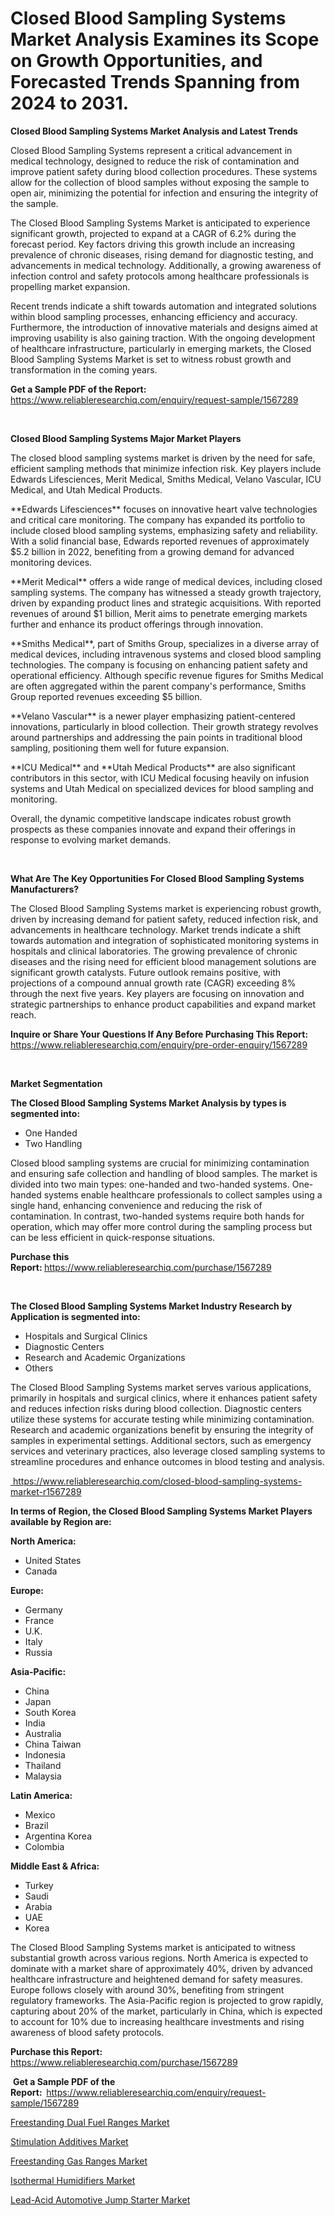 <p><h1>Closed Blood Sampling Systems Market Analysis Examines its Scope on Growth Opportunities, and Forecasted Trends Spanning from 2024 to 2031.</h1></p><p><strong>Closed Blood Sampling Systems Market Analysis and Latest Trends</strong></p>
<p><p>Closed Blood Sampling Systems represent a critical advancement in medical technology, designed to reduce the risk of contamination and improve patient safety during blood collection procedures. These systems allow for the collection of blood samples without exposing the sample to open air, minimizing the potential for infection and ensuring the integrity of the sample.</p><p>The Closed Blood Sampling Systems Market is anticipated to experience significant growth, projected to expand at a CAGR of 6.2% during the forecast period. Key factors driving this growth include an increasing prevalence of chronic diseases, rising demand for diagnostic testing, and advancements in medical technology. Additionally, a growing awareness of infection control and safety protocols among healthcare professionals is propelling market expansion.</p><p>Recent trends indicate a shift towards automation and integrated solutions within blood sampling processes, enhancing efficiency and accuracy. Furthermore, the introduction of innovative materials and designs aimed at improving usability is also gaining traction. With the ongoing development of healthcare infrastructure, particularly in emerging markets, the Closed Blood Sampling Systems Market is set to witness robust growth and transformation in the coming years.</p></p>
<p><strong>Get a Sample PDF of the Report:&nbsp;</strong> <a href="https://www.reliableresearchiq.com/enquiry/request-sample/1567289">https://www.reliableresearchiq.com/enquiry/request-sample/1567289</a></p>
<p>&nbsp;</p>
<p><strong>Closed Blood Sampling Systems Major Market Players</strong></p>
<p><p>The closed blood sampling systems market is driven by the need for safe, efficient sampling methods that minimize infection risk. Key players include Edwards Lifesciences, Merit Medical, Smiths Medical, Velano Vascular, ICU Medical, and Utah Medical Products.</p><p>**Edwards Lifesciences** focuses on innovative heart valve technologies and critical care monitoring. The company has expanded its portfolio to include closed blood sampling systems, emphasizing safety and reliability. With a solid financial base, Edwards reported revenues of approximately $5.2 billion in 2022, benefiting from a growing demand for advanced monitoring devices.</p><p>**Merit Medical** offers a wide range of medical devices, including closed sampling systems. The company has witnessed a steady growth trajectory, driven by expanding product lines and strategic acquisitions. With reported revenues of around $1 billion, Merit aims to penetrate emerging markets further and enhance its product offerings through innovation.</p><p>**Smiths Medical**, part of Smiths Group, specializes in a diverse array of medical devices, including intravenous systems and closed blood sampling technologies. The company is focusing on enhancing patient safety and operational efficiency. Although specific revenue figures for Smiths Medical are often aggregated within the parent company's performance, Smiths Group reported revenues exceeding $5 billion.</p><p>**Velano Vascular** is a newer player emphasizing patient-centered innovations, particularly in blood collection. Their growth strategy revolves around partnerships and addressing the pain points in traditional blood sampling, positioning them well for future expansion.</p><p>**ICU Medical** and **Utah Medical Products** are also significant contributors in this sector, with ICU Medical focusing heavily on infusion systems and Utah Medical on specialized devices for blood sampling and monitoring.</p><p>Overall, the dynamic competitive landscape indicates robust growth prospects as these companies innovate and expand their offerings in response to evolving market demands.</p></p>
<p>&nbsp;</p>
<p><strong>What Are The Key Opportunities For Closed Blood Sampling Systems Manufacturers?</strong></p>
<p><p>The Closed Blood Sampling Systems market is experiencing robust growth, driven by increasing demand for patient safety, reduced infection risk, and advancements in healthcare technology. Market trends indicate a shift towards automation and integration of sophisticated monitoring systems in hospitals and clinical laboratories. The growing prevalence of chronic diseases and the rising need for efficient blood management solutions are significant growth catalysts. Future outlook remains positive, with projections of a compound annual growth rate (CAGR) exceeding 8% through the next five years. Key players are focusing on innovation and strategic partnerships to enhance product capabilities and expand market reach.</p></p>
<p><strong>Inquire or Share Your Questions If Any Before Purchasing This Report:</strong> <a href="https://www.reliableresearchiq.com/enquiry/pre-order-enquiry/1567289">https://www.reliableresearchiq.com/enquiry/pre-order-enquiry/1567289</a></p>
<p>&nbsp;</p>
<p><strong>Market Segmentation</strong></p>
<p><strong>The Closed Blood Sampling Systems Market Analysis by types is segmented into:</strong></p>
<p><ul><li>One Handed</li><li>Two Handling</li></ul></p>
<p><p>Closed blood sampling systems are crucial for minimizing contamination and ensuring safe collection and handling of blood samples. The market is divided into two main types: one-handed and two-handed systems. One-handed systems enable healthcare professionals to collect samples using a single hand, enhancing convenience and reducing the risk of contamination. In contrast, two-handed systems require both hands for operation, which may offer more control during the sampling process but can be less efficient in quick-response situations.</p></p>
<p><strong>Purchase this Report:&nbsp;</strong><a href="https://www.reliableresearchiq.com/purchase/1567289">https://www.reliableresearchiq.com/purchase/1567289</a></p>
<p>&nbsp;</p>
<p><strong>The Closed Blood Sampling Systems Market Industry Research by Application is segmented into:</strong></p>
<p><ul><li>Hospitals and Surgical Clinics</li><li>Diagnostic Centers</li><li>Research and Academic Organizations</li><li>Others</li></ul></p>
<p><p>The Closed Blood Sampling Systems market serves various applications, primarily in hospitals and surgical clinics, where it enhances patient safety and reduces infection risks during blood collection. Diagnostic centers utilize these systems for accurate testing while minimizing contamination. Research and academic organizations benefit by ensuring the integrity of samples in experimental settings. Additional sectors, such as emergency services and veterinary practices, also leverage closed sampling systems to streamline procedures and enhance outcomes in blood testing and analysis.</p></p>
<p><a href="https://www.reliableresearchiq.com/closed-blood-sampling-systems-market-r1567289">&nbsp;https://www.reliableresearchiq.com/closed-blood-sampling-systems-market-r1567289</a></p>
<p><strong>In terms of Region, the Closed Blood Sampling Systems Market Players available by Region are:</strong></p>
<p>
    <p> <strong> North America: </strong>
        <ul>
            <li>United States</li>
            <li>Canada</li>
        </ul>
        </p> 
    <p> <strong> Europe: </strong>
        <ul>
            <li>Germany</li>
            <li>France</li>
            <li>U.K.</li>
            <li>Italy</li>
            <li>Russia</li>
        </ul>
        </p> 
    <p> <strong> Asia-Pacific: </strong>
        <ul>
            <li>China</li>
            <li>Japan</li>
            <li>South Korea</li>
            <li>India</li>
            <li>Australia</li>
            <li>China Taiwan</li>
            <li>Indonesia</li>
            <li>Thailand</li>
            <li>Malaysia</li>
        </ul>
        </p> 
    <p> <strong> Latin America: </strong>
        <ul>
            <li>Mexico</li>
            <li>Brazil</li>
            <li>Argentina Korea</li>
            <li>Colombia</li>
        </ul>
        </p> 
    <p> <strong> Middle East & Africa: </strong>
        <ul>
            <li>Turkey</li>
            <li>Saudi</li>
            <li>Arabia</li>
            <li>UAE</li>
            <li>Korea</li>
        </ul>
    </p>
    </p>
<p><p>The Closed Blood Sampling Systems market is anticipated to witness substantial growth across various regions. North America is expected to dominate with a market share of approximately 40%, driven by advanced healthcare infrastructure and heightened demand for safety measures. Europe follows closely with around 30%, benefiting from stringent regulatory frameworks. The Asia-Pacific region is projected to grow rapidly, capturing about 20% of the market, particularly in China, which is expected to account for 10% due to increasing healthcare investments and rising awareness of blood safety protocols.</p></p>
<p><strong>Purchase this Report: </strong><a href="https://www.reliableresearchiq.com/purchase/1567289">https://www.reliableresearchiq.com/purchase/1567289</a></p>
<p>&nbsp;<strong>Get a Sample PDF of the Report:&nbsp;&nbsp;</strong><a href="https://www.reliableresearchiq.com/enquiry/request-sample/1567289">https://www.reliableresearchiq.com/enquiry/request-sample/1567289</a></p>
<p><strong></strong></p>
<p><p><a href="https://www.linkedin.com/pulse/freestanding-dual-fuel-ranges-market-size-share-growth-7shge?trackingId=QR5dfQR6RVCWi40tiHEciQ%3D%3D">Freestanding Dual Fuel Ranges Market</a></p><p><a href="https://github.com/WayneGriffin411/Market-Research-Report-List-1/blob/main/stimulation-additives-market.md">Stimulation Additives Market</a></p><p><a href="https://www.linkedin.com/pulse/freestanding-gas-ranges-market-trends-analysis-opportunities-3blvc?trackingId=b7OAQ4gSS8KHdk1GHAKCHg%3D%3D">Freestanding Gas Ranges Market</a></p><p><a href="https://github.com/lambertr3e8v/Market-Research-Report-List-1/blob/main/isothermal-humidifiers-market.md">Isothermal Humidifiers Market</a></p><p><a href="https://medium.com/@joshuapierce88/global-lead-acid-automotive-jump-starter-market-focus-on-application-end-use-industry-type-18408ff7c0a7">Lead-Acid Automotive Jump Starter Market</a></p></p>